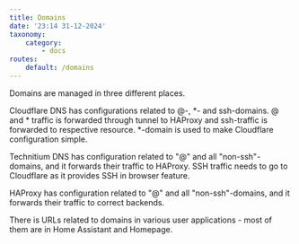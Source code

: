 ```yaml
---
title: Domains
date: '23:14 31-12-2024'
taxonomy:
    category:
        - docs
routes:
    default: /domains
---
```


Domains are managed in three different places.

Cloudflare DNS has configurations related to @-, *- and ssh-domains. @ and * traffic  is forwarded through tunnel to HAProxy and ssh-traffic is forwarded to respective resource. *-domain is used to make Cloudflare configuration simple.

Technitium DNS has configuration related to "@" and all "non-ssh"-domains, and it forwards their traffic to HAProxy. SSH traffic needs to go to Cloudflare as it provides SSH in browser feature.

HAProxy has configuration related to "@" and all "non-ssh"-domains, and it forwards their traffic to correct backends.

There is URLs related to domains in various user applications - most of them are in Home Assistant and Homepage.